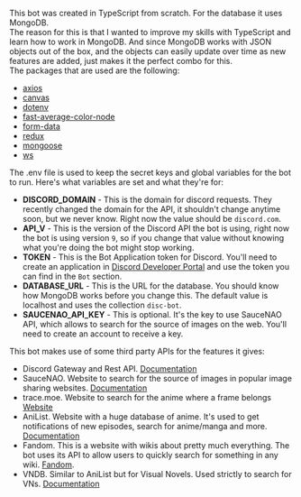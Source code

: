 This bot was created in TypeScript from scratch. For the database it uses MongoDB.  
The reason for this is that I wanted to improve my skills with TypeScript and learn how to work in MongoDB. And since MongoDB works with JSON objects out of the box, and the objects can easily update over time as new features are added, just makes it the perfect combo for this.  
The packages that are used are the following:  

- [axios](https://www.npmjs.com/package/axios)
- [canvas](https://www.npmjs.com/package/canvas)
- [dotenv](https://www.npmjs.com/package/dotenv)
- [fast-average-color-node](https://www.npmjs.com/package/fast-average-color-node)
- [form-data](https://www.npmjs.com/package/form-data)
- [redux](https://www.npmjs.com/package/redux)
- [mongoose](https://www.npmjs.com/package/mongoose)
- [ws](https://www.npmjs.com/package/ws)
  
The .env file is used to keep the secret keys and global variables for the bot to run. Here's what variables are set and what they're for:

- **DISCORD_DOMAIN** - This is the domain for discord requests. They recently changed the domain for the API, it shouldn't change anytime soon, but we never know. Right now the value should be `discord.com`.
- **API_V** - This is the version of the Discord API the bot is using, right now the bot is using version `9`, so if you change that value without knowing what you're doing the bot might stop working.
- **TOKEN** - This is the Bot Application token for Discord. You'll need to create an application in [Discord Developer Portal](https://discord.com/developers/applications) and use the token you can find in the `Bot` section.
- **DATABASE_URL** - This is the URL for the database. You should know how MongoDB works before you change this. The default value is localhost and uses the collection `disc-bot`.
- **SAUCENAO_API_KEY** - This is optional. It's the key to use SauceNAO API, which allows to search for the source of images on the web. You'll need to create an account to receive a key.

This bot makes use of some third party APIs for the features it gives:

- Discord Gateway and Rest API. [Documentation](https://discord.com/developers/docs/intro)
- SauceNAO. Website to search for the source of images in popular image sharing websites. [Documentation](https://saucenao.com/user.php?page=search-api)
- trace.moe. Website to search for the anime where a frame belongs [Website](https://trace.moe/)
- AniList. Website with a huge database of anime. It's used to get notifications of new episodes, search for anime/manga and more. [Documentation](https://anilist.gitbook.io/anilist-apiv2-docs/)
- Fandom. This is a website with wikis about pretty much everything. The bot uses its API to allow users to quickly search for something in any wiki. [Fandom](https://www.fandom.com/).
- VNDB. Similar to AniList but for Visual Novels. Used strictly to search for VNs. [Documentation](https://vndb.org/d11)